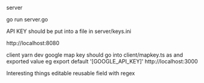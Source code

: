 server

go run server.go


API KEY should be put into a file in server/keys.ini

http://localhost:8080

client yarn dev
google map key should go into client/mapkey.ts as and exported value
eg export default '[GOOGLE_API_KEY]'
http://localhost:3000


Interesting things
editable reusable field with regex